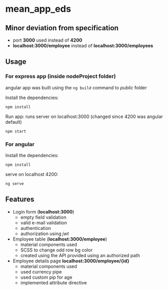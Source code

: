 # mean_app_eds
## Minor deviation from specification
- port **3000** used instead of **4200**
- **localhost:3000/employee** instead of **localhost:3000/employees**

## Usage

### For express app (inside nodeProject folder)
angular app was built using the `ng build` command to *public* folder

Install the dependencies:
```
npm install
```
Run app: runs server on localhost:3000 (changed since 4200 was angular default)
```
npm start
```
### For angular
Install the dependencies:
```
npm install
```
serve on localhost 4200:
```
ng serve
```
## Features
- Login form (**localhost:3000**)
  - empty field validation
  - valid e-mail validation
  - authentication
  - authorization using *jwt*
- Employee table (**localhost:3000/employee**)
  - material components used
  - SCSS to change odd row bg color
  - created using the API provided using an authorized path
- Employee details page **localhost:3000/employee/{id}**
  - material components used
  - used currency pipe
  - used custom pip for age
  - implemented attribute directive
